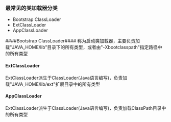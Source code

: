 ### 最常见的类加载器分类 ###
* Bootstrap ClassLoader
* ExtClassLoader
* AppClassLoader

####Bootstrap ClassLoader####
称为启动类加载器，主要负责加载"JAVA_HOME/lib"目录下的所有类型，或者由"-Xbootclasspath"指定路径中的所有类型

#### ExtClassLoader ####
ExtClassLoader派生于ClassLoader(Java语言编写)，负责加载"JAVA_HOME/lib/ext"扩展目录中的所有类型

#### AppClassLoader ####
ExtClassLoader派生于ClassLoader(Java语言编写)，负责加载ClassPath目录中的所有类型